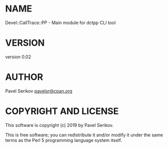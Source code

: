 # NAME

Devel::CallTrace::PP - Main module for dctpp CLI tool

# VERSION

version 0.02

# AUTHOR

Pavel Serikov <pavelsr@cpan.org>

# COPYRIGHT AND LICENSE

This software is copyright (c) 2019 by Pavel Serikov.

This is free software; you can redistribute it and/or modify it under
the same terms as the Perl 5 programming language system itself.
